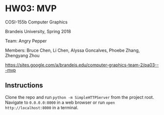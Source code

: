 # HW03: MVP

COSI-155b Computer Graphics

Brandeis University, Spring 2018

Team: Angry Pepper

Members: Bruce Chen, Li Chen, Alyssa Goncalves, Phoebe Zhang, Zhengyang Zhou

https://sites.google.com/a/brandeis.edu/computer-graphics-team-2/pa03---mvp

## Instructions

Clone the repo and run ```python -m SimpleHTTPServer``` from the project root.  Navigate to ```0.0.0.0:8000``` in a web browser or run ```open http://localhost:8000``` in a terminal.